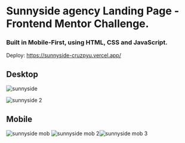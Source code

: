 # Sunnyside agency Landing Page - Frontend Mentor Challenge.

### Built in Mobile-First, using HTML, CSS and JavaScript. 

Deploy: https://sunnyside-cruzpyu.vercel.app/


## Desktop 
![sunnyside](https://user-images.githubusercontent.com/98717839/190875145-787414d5-f4e9-4802-ac63-2496a403d862.png)

![sunnyside 2](https://user-images.githubusercontent.com/98717839/190875141-46a03895-2018-4218-a191-d0eae480827e.png)

## Mobile
![sunnyside mob](https://user-images.githubusercontent.com/98717839/190875144-fb51e26d-99e5-40bf-adcb-94bcd39c5949.png) ![sunnyside mob 2](https://user-images.githubusercontent.com/98717839/190875142-591d3c0b-44f5-45d9-af90-79add68d5d58.png)![sunnyside mob 3](https://user-images.githubusercontent.com/98717839/190875143-50b8f9b5-43b3-4996-ba81-c8cfa18ee521.png)



